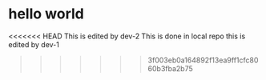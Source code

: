 # hello world
<<<<<<< HEAD
This is edited by dev-2
This is done in local repo
this is edited by dev-1
>>>>>>> 3f003eb0a164892f13ea9ff1cfc8060b3fba2b75
